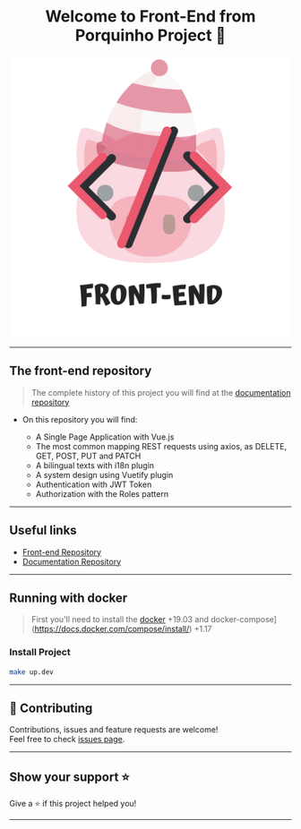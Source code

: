 <h1 align="center">Welcome to Front-End from Porquinho Project 👋</h1>

<div align="center">
    <img src=".github\pig.png" alt="This is an image of a pig under a book with <> symbols in front of it">
</div> 

***

## The front-end repository

> The complete history of this project you will find at the [documentation repository](https://github.com/Esquenta-Porquinho/documentation)

- On this repository you will find:

    - A Single Page Application with Vue.js
    - The most common mapping REST requests using axios, as DELETE, GET, POST, PUT and PATCH
    - A bilingual texts with i18n plugin
    - A system design using Vuetify plugin
    - Authentication with JWT Token
    - Authorization with the Roles pattern

***


## Useful links
- [Front-end Repository](https://github.com/Esquenta-Porquinho/front-end)
- [Documentation Repository](https://github.com/Esquenta-Porquinho/documentation)

***

## Running with docker

> First you'll need to install the [docker](https://docs.docker.com/engine/install/) +19.03 and docker-compose](https://docs.docker.com/compose/install/) +1.17

### Install Project
```bash
make up.dev
```

***

## 🤝 Contributing

Contributions, issues and feature requests are welcome!<br />Feel free to check [issues page](https://github.com/Esquenta-Porquinho/front-end/issues). 
***

## Show your support ⭐️

Give a ⭐️ if this project helped you!
***
